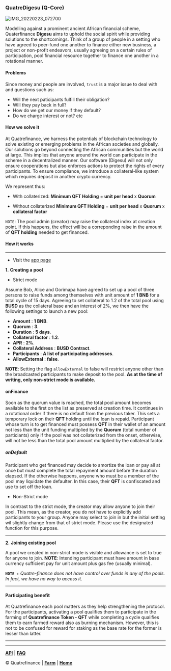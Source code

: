 ### QuatreDigesu (Q-Core)

![IMG_20220223_072700](https://user-images.githubusercontent.com/87430168/155271873-ca4643f1-c4fd-4fca-ad85-8a62607d2529.png)

Modelling against a prominent ancient African financial scheme, Quaterfinance **Digesu** aims to uphold the social spirit while providing solutions to the shortcomings. Think of a group of people in a setting who have agreed to peer-fund one another to finance either new business, a project or non-profit endeavors, usually agreeing on a certain rules of participation, pool financial resource together to finance one another in a rotational manner. 

#### Problems
Since money and people are involved, `trust` is a major issue to deal with and questions such as:

- Will the next paticipants fulfill their obligation?
- WIll they pay back in full?
- How do we get our money if they default?
- Do we charge interest or not? etc

#### How we solve it
At Quatrefinance, we harness the potentials of blockchain technology to solve existing or emerging problems in the African societies and globally. Our solutions go beyond connecting the African communities but the world at large. This implies that anyone around the world can participate in the scheme in a decentralized manner. Our software (Digesu) will not only ensure cooperations but also enforces actions to protect the rights of every participants.
To ensure compliance, we introduce a collateral-like system which requires deposit in another crypto currency. 

We represent thus:
- With collaterized:
  **Minimum QFT Holding** = **unit per head** x **Quorum**

- Without collaterized
  **Minimum QFT Holding** = **unit per head** x **Quorum** x **collateral factor**

`NOTE`: The pool admin (creator) may raise the collateral index at creation point. If this happens, the effect will be a correponding raise in the amount of **QFT holding** needed to get financed.



#### How it works
--------------
- Visit the [app page](https://app.quatre.finance)

**1.** **Creating a pool**

  - Strict mode

Assume Bob, Alice and Gorimapa have agreed to set up a pool of three persons to raise funds among themselves with unit amount of **1 BNB** for a total cycle of 15 days. Agreeing to set collateral to 1.2 of the total pool using **BUSD** as the collateral base and an interest of 2%, we then have the following settings to launch a new pool:

  - **Amount** : **1 BNB**.
  - **Quorum** : **3**.
  - **Duration** : **5 days**.
  - **Collateral factor** : **1.2**. 
  - **APR** : **2%**.
  - **Collateral Address** : **BUSD Contract**.
  - **Participants** : **A list of participating addresses**.
  - **AllowExternal** : **false**.

**NOTE**: Setting the flag `allowExternal` to false will restrict anyone other than the broadcasted participants to make deposit to the pool. **As at the time of writing, only non-strict mode is available.**

#### onFinance

Soon as the quorum value is reached, the total pool amount becomes available to the first on the list as preserved at creation time. It continues in a rotational order if there is no default from the previous taker. This sets a temporary lock on their **QFT** holding until the loan is repaid. Participant whose turn is to get financed must possess **QFT** in their wallet of an amount not less than the unit funding multiplied by the **Quorum** (total number of particiants) only if the pool was not collaterized from the onset, otherwise, will not be less than the total pool amount multiplied by the collateral factor.

##### onDefault

Participant who get financed may decide to amortize the loan or pay all at once but must complete the total repayment amount before the duration elapsed. If the otherwise happens, anyone who must be a member of the pool may liquidate the defaulter. In this case, their **QFT** is confiscated and use to set off the loan. 


  - Non-Strict mode

In contrast to the strict mode, the creator may allow anyone to join their pool. This mean, as the creator, you do not have to explicitly add participants to your group. Anyone may select to join in but the initial setting wil slightly change from that of strict mode. Please use the designated function for this purpose. 

-----------------

**2.** **Joining existing pool**

A pool we created in non-strict mode is visible and allowance is set to true for anyone to join.
**NOTE**: Intending participant must have amount in base currency sufficient pay for unit amount plus gas fee (usually minimal).  



**`NOTE :`** _Quatre-finance does not have control over funds in any of the pools. In fact, we have no way to access it_.

---------------------------


#### Participating benefit

At Quatrefinance each pool matters as they help strengthening the protocol. For the participants, activating a pool qualifies them to participate in the farming of **Quatrefinance Token - QFT** while completing a cycle qualifies them to earn farmed reward also as burning mechanism. However, this is not to be confused for reward for staking as the base rate for the former is lesser than latter.

<!-- Benefits come in the following ways: 

- _Interest on lending and borrowing_
- _Benefits of utilizing the pool to generate more profits_
- _Reward for participating in the protocol_
- _Staking benefit_ -->

--------------------------
<!-- 
#### The goal
The target is to enable anyone across the globe to access 

 a moderate short-term loan by providing a quota with promise to return (without default) the full amount together with accrued interest, and direct it to any profit-yielding endeavor (s) of their choice or access credits using existing portfolio as collateral. We cannot also rule out the reward aspect where participants are rewarded for staking as well as participating in the protocol.  -->

-----------------------

**[API](https://github.com/Quatre-Finance/Q-paper/blob/main/q_core/API.md)** | **[FAQ](https://github.com/Quatre-Finance/Q-paper/blob/main/q_core/faq.md)**

:copyright: Quatrefinance | **[Farm](https://github.com/Quatre-Finance/Q-paper/tree/main/q_farm)** | **[Home](https://github.com/Quatre-Finance/Q-paper#concept-overview)**

